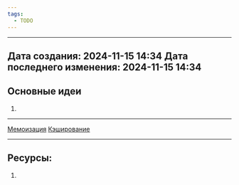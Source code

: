 ```yaml
---
tags:
  - TODO
---
```

---
Дата создания: 2024-11-15 14:34
Дата последнего изменения: 2024-11-15 14:34
---
## Основные идеи
1) 
---


[Мемоизация](Мемоизация.md)
[Кэширование](Кэширование.md)



---
## Ресурсы:
1) 

